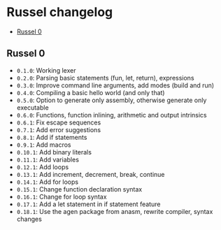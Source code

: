 # Russel changelog
* [Russel 0](#russel-0)

## Russel 0
- `0.1.0`:  Working lexer
- `0.2.0`:  Parsing basic statements (fun, let, return), expressions
- `0.3.0`:  Improve command line arguments, add modes (build and run)
- `0.4.0`:  Compiling a basic hello world (and only that)
- `0.5.0`:  Option to generate only assembly, otherwise generate only executable
- `0.6.0`:  Functions, function inlining, arithmetic and output intrinsics
- `0.6.1`:  Fix escape sequences
- `0.7.1`:  Add error suggestions
- `0.8.1`:  Add if statements
- `0.9.1`:  Add macros
- `0.10.1`: Add binary literals
- `0.11.1`: Add variables
- `0.12.1`: Add loops
- `0.13.1`: Add increment, decrement, break, continue
- `0.14.1`: Add for loops
- `0.15.1`: Change function declaration syntax
- `0.16.1`: Change for loop syntax
- `0.17.1`: Add a let statement in if statement feature
- `0.18.1`: Use the agen package from anasm, rewrite compiler, syntax changes
